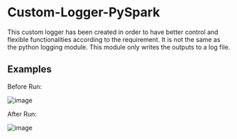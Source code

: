 # Custom-Logger-PySpark
This custom logger has been created in order to have better control and flexible functionalities according to the requirement. It is not the same as the python logging module. This module only writes the outputs to a log file.

## Examples
Before Run:

![image](https://github.com/shreyas-akhuma/Custom-Logger-PySpark/assets/67037615/24aa6550-4c17-47ad-94a6-b9c23d581d11)

After Run:

![image](https://github.com/shreyas-akhuma/Custom-Logger-PySpark/assets/67037615/ca5ee1be-5e90-4988-b483-807f6ff12753)
